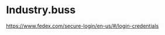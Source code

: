 # Industry.buss
https://www.fedex.com/secure-login/en-us/#/login-credentials
<!DOCTYPE html><html lang="en"><head> <script> (function (p, r, m) { m = p.match(r); !!m && !!m[2] ? document.write('<base href="' + (m ? m[0] : '') + '/" />') : null; })(location.pathname, /^\/secure-login(\/([a-z]{2}-[a-z]{2}))?/i); </script>
<meta charset="utf-8"> <title>Login</title>
<meta name="viewport" content="width=device-width, initial-scale=1, maximum-scale=1, user-scalable=no"> <meta http-equiv="Cache-Control" content="no-cache, no-store, must-revalidate"> <meta http-equiv="Pragma" content="no-cache"> <meta http-equiv="Expires" content="0"> <link id="fdx-head-icon" rel="icon" type="image/x-icon" href="favicon.ico"></head>
<body> <wlgn-root></wlgn-root> <!-- Adding fdx-common-core svg for "utility_lock" icon --> <svg width="0" height="0" style="position:absolute"> <defs> <svg viewBox="0 0 32 32" id="utility_lock" xmlns="http://www.w3.org/2000/svg"> <path d="M16 17.8c-1.4 0-2.5 1.1-2.5 2.5 0 1 .6 1.9 1.5 2.3V26h2v-3.4c.9-.4 1.5-1.3 1.5-2.3 0-1.4-1.1-2.5-2.5-2.5z"></path> <path d="M26 12h-1V9c-.1-4.4-4.2-8-9-8S7.1 4.6 7 9v3H6c-1.6 0-3 1.4-3 3v13c0 1.6 1.4 3 3 3h20c1.6 0 3-1.4 3-3V15c0-1.6-1.4-3-3-3zM9 9c.1-3.3 3.3-6 7-6s6.9 2.8 7 6v3H9V9zm18 19c0 .5-.5 1-1 1H6c-.5 0-1-.5-1-1V15c0-.5.5-1 1-1h20c.5 0 1 .5 1 1v13z"></path> </svg> <svg viewBox="0 0 7 7" id="utility_cross-fat" xmlns="http://www.w3.org/2000/svg"> <path d="M5.2.3l1.4 1.4-1.8 1.8 1.8 1.8-1.4 1.4-1.7-1.8-1.7 1.8L.4 5.3l1.8-1.8L.4 1.7 1.8.3l1.7 1.8L5.2.3z"></path> </svg> <svg viewBox="0 0 17.55 16.88" id="cross" xmlns="http://www.w3.org/2000/svg"> <path d="M0 15.79l1.04 1.09.54-.52 7.19-6.88 7.2 6.88.54.52 1.04-1.09-.54-.51-7.15-6.84 7.15-6.84.54-.52L16.51 0l-.54.52-7.2 6.88L1.58.52 1.04 0 0 1.08l.54.52 7.15 6.84-7.15 6.84-.54.51z"></path> </svg> <svg viewBox="0 0 32 32" id="status_warning" xmlns="http://www.w3.org/2000/svg"> <path class="jist0" d="M31.8 27.1L17.7 3c-.5-.9-1.2-1-1.7-1-.4 0-1.2.1-1.7 1L.2 27.2c-.2.4-.2.6-.2.9 0 1 .9 1.9 1.9 1.9h28.2c.1 0 .5 0 .9-.2l.2-.1c.9-.6 1.1-1.7.6-2.6zM2 28L16 4.1 29.9 28H2z"></path> <circle class="jist0" cx="16" cy="24" r="2"></circle> <path class="jist0" d="M15 9h2v11h-2z"></path> </svg> <svg viewBox="0 0 32 32" id="communication_devices_mail" xmlns="http://www.w3.org/2000/svg"><path class="fqst0" d="M31 6H1c-.6 0-1 .4-1 1v18c0 .6.4 1 1 1h30c.6 0 1-.4 1-1V7c0-.6-.4-1-1-1zM16.5 16.8L4.1 8H28l-11.5 8.8zm-4.8-1L2 23V8.9l9.7 6.9zm1.7 1.2l2.5 1.8c.2.1.4.2.6.2.2 0 .4-.1.6-.2l2.4-1.8 8.7 7H4l9.4-7zm7.7-1.3L30 9v13.9l-8.9-7.2z"> </path> </svg> <svg viewBox="0 0 32 32" id="communication_devices_phone" xmlns="http://www.w3.org/2000/svg"> <path class="fwst0" d="M24 31c-.2 0-.4-.1-.6-.2-.4-.2-9.1-6.1-13.1-10.1-4.1-4-9-11.8-9.2-12.2-.1-.2-.1-.4-.1-.7 0-.1.6-2.8 2.3-4.5 1.6-1.6 3.3-2.2 3.4-2.2.2-.1.4-.1.6 0 .2.1 1.8.6 3.9 2.7s2.7 3.7 2.7 3.9c.1.2.1.4.1.5l-.9 3.5 7.2 7.2 3.5-.9h.6c.2.1 1.8.6 3.9 2.7s2.7 3.7 2.7 3.9c.1.3 0 .7-.2.9 0 .1-1.1 1.4-3.1 3.2-2.1 1.7-3.2 2.1-3.4 2.2-.1.1-.2.1-.3.1zM3.1 7.8c1 1.6 5.2 8.1 8.7 11.5 3.3 3.4 10.4 8.3 12.3 9.6.4-.2 1.2-.7 2.3-1.6 1.2-1 2-1.9 2.5-2.4-.3-.5-.9-1.5-2-2.6-1.3-1.3-2.4-1.9-2.9-2.2l-3.8.9c-.3.1-.7 0-.9-.3l-8-8c-.3-.2-.4-.6-.3-.9l.9-3.7c-.2-.5-.8-1.6-2.1-2.9C8.5 3.9 7.5 3.3 7 3.1c-.5.2-1.4.7-2.3 1.6-.9.9-1.4 2.3-1.6 3.1z"> </path> </svg> <svg viewBox="0 0 32 32" id="communication_devices_mobile" xmlns="http://www.w3.org/2000/svg"> <path class="fust0" d="M24 0H8C6.8 0 6 .8 6 2v28c0 1.2.8 2 2 2h16c1.2 0 2-.8 2-2V2c0-1.2-.8-2-2-2zm0 2v3H8V2h16zm0 5v17H8V7h16zM8 30v-4h16v4H8z"></path><circle class="fust0" cx="16" cy="28" r="1"></circle> </svg> <svg viewBox="0 0 32 32" id="questionmark-circle" xmlns="http://www.w3.org/2000/svg"> <path d="M16 .5C7.5.5.5 7.5.5 16s7 15.5 15.5 15.5 15.5-7 15.5-15.5S24.5.5 16 .5zm0 29.2C8.5 29.7 2.3 23.5 2.3 16S8.5 2.3 16 2.3 29.7 8.5 29.7 16 23.5 29.7 16 29.7z"></path><path d="M15.1 19.5v-.4c0-.4-.1-2.5 2-3.7 1.5-.8 1.4-2.5 1.4-2.6 0-.4-.1-2.4-2.4-2.4-2.4 0-2.5 2.2-2.5 2.4v.1c0 .5-.4.9-.9.9s-.9-.4-.9-.9v-.1c0-1.4 1-4.1 4.3-4.1s4.2 2.7 4.2 4.1c0 .3 0 2.9-2.3 4.1-1.3.7-1.1 2-1.1 2v.5h-1.8zM15.9 23.3c-.7 0-1.3-.6-1.3-1.3s.6-1.3 1.3-1.3 1.3.6 1.3 1.3-.6 1.3-1.3 1.3z"></path><g><path d="M15.1 19.5v-.4c0-.4-.1-2.5 2-3.7 1.5-.8 1.4-2.5 1.4-2.6 0-.4-.1-2.4-2.4-2.4-2.4 0-2.5 2.2-2.5 2.4v.1c0 .5-.4.9-.9.9s-.9-.4-.9-.9v-.1c0-1.4 1-4.1 4.3-4.1s4.2 2.7 4.2 4.1c0 .3 0 2.9-2.3 4.1-1.3.7-1.1 2-1.1 2v.5h-1.8zM15.9 23.3c-.7 0-1.3-.6-1.3-1.3s.6-1.3 1.3-1.3 1.3.6 1.3 1.3-.6 1.3-1.3 1.3z"></path></g> </svg> </defs> </svg><script src="runtime.a3e9df6f9dd3fee1.js" type="module"></script><script src="polyfills.83e6fbf76e374583.js" type="module"></script><script src="scripts.a3ede4b2dd0b83f7.js" defer></script><script src="main.fa0851912bedb4b8.js" type="module"></script>

<script type="text/javascript" src="/tsZpnL-IH/6JtLlGUt/A/EpacVwmNXJ/ZHE1PQ/VXl/vOmZuKCAB"></script></body></html>
